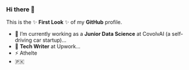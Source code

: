 ### Hi there 👋


This is the ✨ **First Look** ✨ of my **GitHub** profile.

- 🔭 I’m currently working as a **Junior Data Science** at CovolvAI (a self-driving car startup)...
- 🌱  **Tech Writer** at Upwork...
- ⚡ Athelte
- 🇵🇰 
